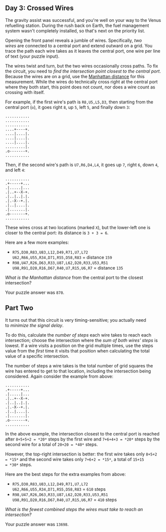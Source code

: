 ## Day 3: Crossed Wires

The gravity assist was successful, and you're well on your way to the Venus refuelling station. During the rush back on Earth, the fuel management system wasn't completely installed, so that's next on the priority list.

Opening the front panel reveals a jumble of wires. Specifically, *two wires* are connected to a central port and extend outward on a grid. You trace the path each wire takes as it leaves the central port, one wire per line of text (your puzzle input).

The wires twist and turn, but the two wires occasionally cross paths. To fix the circuit, you need to *find the intersection point closest to the central port*. Because the wires are on a grid, use the [Manhattan distance](https://en.wikipedia.org/wiki/Taxicab_geometry) for this measurement. While the wires do technically cross right at the central port where they both start, this point does not count, nor does a wire count as crossing with itself.

For example, if the first wire's path is `R8,U5,L5,D3`, then starting from the central port (`o`), it goes right `8`, up `5`, left `5`, and finally down `3`:

```
...........
...........
...........
....+----+.
....|....|.
....|....|.
....|....|.
.........|.
.o-------+.
...........
```

Then, if the second wire's path is `U7,R6,D4,L4`, it goes up `7`, right `6`, down `4`, and left `4`:

```
...........
.+-----+...
.|.....|...
.|..+--X-+.
.|..|..|.|.
.|.-X--+.|.
.|..|....|.
.|.......|.
.o-------+.
...........
```

These wires cross at two locations (marked `X`), but the lower-left one is closer to the central port: its distance is `3 + 3 = 6`.

Here are a few more examples:

- `R75,D30,R83,U83,L12,D49,R71,U7,L72  
  U62,R66,U55,R34,D71,R55,D58,R83` = distance `159`
- `R98,U47,R26,D63,R33,U87,L62,D20,R33,U53,R51  
  U98,R91,D20,R16,D67,R40,U7,R15,U6,R7` = distance `135`

*What is the Manhattan distance* from the central port to the closest intersection?

Your puzzle answer was `870`.

## Part Two

It turns out that this circuit is very timing-sensitive; you actually need to *minimize the signal delay*.

To do this, calculate the *number of steps* each wire takes to reach each intersection; choose the intersection where the *sum of both wires' steps* is lowest. If a wire visits a position on the grid multiple times, use the steps value from the *first* time it visits that position when calculating the total value of a specific intersection.

The number of steps a wire takes is the total number of grid squares the wire has entered to get to that location, including the intersection being considered. Again consider the example from above:

```
...........
.+-----+...
.|.....|...
.|..+--X-+.
.|..|..|.|.
.|.-X--+.|.
.|..|....|.
.|.......|.
.o-------+.
...........
```

In the above example, the intersection closest to the central port is reached after `8+5+5+2 = *20*` steps by the first wire and `7+6+4+3 = *20*` steps by the second wire for a total of `20+20 = *40*` steps.

However, the top-right intersection is better: the first wire takes only `8+5+2 = *15*` and the second wire takes only `7+6+2 = *15*`, a total of `15+15 = *30*` steps.

Here are the best steps for the extra examples from above:

- `R75,D30,R83,U83,L12,D49,R71,U7,L72  
  U62,R66,U55,R34,D71,R55,D58,R83` = `610` steps
- `R98,U47,R26,D63,R33,U87,L62,D20,R33,U53,R51  
  U98,R91,D20,R16,D67,R40,U7,R15,U6,R7` = `410` steps

*What is the fewest combined steps the wires must take to reach an intersection?*

Your puzzle answer was `13698`.
